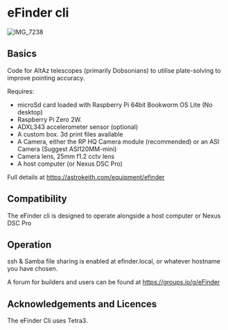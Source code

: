 # eFinder cli

![IMG_7238](https://github.com/user-attachments/assets/6b5f1d37-ee78-47f8-93d4-b56a7282c85d)

## Basics

Code for AltAz telescopes (primarily Dobsonians) to utilise plate-solving to improve pointing accuracy.

Requires:

- microSd card loaded with Raspberry Pi 64bit Bookworm OS Lite (No desktop)
- Raspberry Pi Zero 2W.
- ADXL343 accelerometer sensor (optional)
- A custom box. 3d print files available
- A Camera, either the RP HQ Camera module (recommended) or an ASI Camera (Suggest ASI120MM-mini)
- Camera lens, 25mm f1.2 cctv lens
- A host computer (or Nexus DSC Pro)

Full details at [
](https://astrokeith.com/equipment/efinder)https://astrokeith.com/equipment/efinder

## Compatibility

The eFinder cli is designed to operate alongside a host computer or Nexus DSC Pro


## Operation

ssh & Samba file sharing is enabled at efinder.local, or whatever hostname you have chosen.

A forum for builders and users can be found at https://groups.io/g/eFinder

## Acknowledgements and Licences

The eFinder Cli uses Tetra3.

